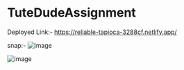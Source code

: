 # TuteDudeAssignment

Deployed Link:- https://reliable-tapioca-3288cf.netlify.app/


snap:- 
![image](https://user-images.githubusercontent.com/75311454/213471227-d82714e3-efac-41c6-9c53-6c8143b5d7b8.png)


![image](https://user-images.githubusercontent.com/75311454/213471401-716cccba-4786-4c86-a6fb-3efb260558ef.png)
